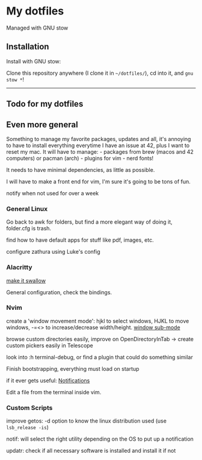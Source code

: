 # My dotfiles

Managed with GNU stow

## Installation

Install with GNU stow:

Clone this repository anywhere (I clone it in `~/dotfiles/`), cd into it,
and `gnu stow *`!

---

## Todo for my dotfiles

## Even more general

Something to manage my favorite packages, updates and all, it's annoying
to have to install everything everytime I have an issue at 42, plus I want to
reset my mac. It will have to manage:
	- packages from brew (macos and 42 computers) or pacman (arch)
	- plugins for vim
	- nerd fonts!

It needs to have minimal dependencies, as little as possible.

I will have to make a front end for vim, I'm sure it's going to be tons of fun.

notify when not used for over a week

### General Linux

Go back to awk for folders, but find a more elegant way of doing it, folder.cfg
is trash.

find how to have default apps for stuff like pdf, images, etc.

configure zathura using Luke's config

### Alacritty

[make it swallow](https://www.youtube.com/watch?v=mBNLzHcUtTo)

General configuration, check the bindings.

### Nvim

create a 'window movement mode': hjkl to select windows, HJKL to move windows,
-=<> to increase/decrease width/height.
[window sub-mode](https://ddrscott.github.io/blog/2016/making-a-window-submode/)

browse custom directories easily, improve on OpenDirectoryInTab -> create custom
pickers easily in Telescope

look into :h terminal-debug, or find a plugin that could do something similar

Finish bootstrapping, everything must load on startup

if it ever gets useful: [Notifications](https://github.com/rcarriga/nvim-notify)

Edit a file from the terminal inside vim.

### Custom Scripts

improve getos: -d option to know the linux distribution used (use `lsb_release -is`)

notif: will select the right utility depending on the OS to put up a notification

updatr: check if all necessary software is installed and install it if not
